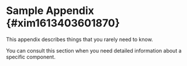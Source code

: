 # Sample Appendix {#xim1613403601870}

This appendix describes things that you rarely need to know.

You can consult this section when you need detailed information about a specific component.

